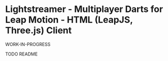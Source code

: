 # Lightstreamer - Multiplayer Darts for Leap Motion - HTML (LeapJS, Three.js) Client #

WORK-IN-PROGRESS

TODO README